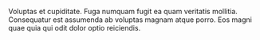 Voluptas et cupiditate. Fuga numquam fugit ea quam veritatis mollitia. Consequatur est assumenda ab voluptas magnam atque porro. Eos magni quae quia qui odit dolor optio reiciendis.